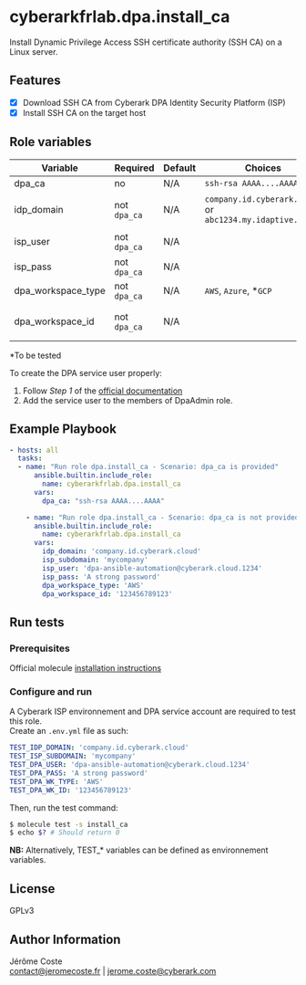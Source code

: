 # cyberarkfrlab.dpa.install_ca

Install Dynamic Privilege Access SSH certificate authority (SSH CA) on a Linux server.

## Features

- [x] Download SSH CA from Cyberark DPA Identity Security Platform (ISP)
- [x] Install SSH CA on the target host

## Role variables

| Variable                | Required      | Default | Choices                                                     | Comments                                                                           |
|-------------------------|---------------|---------|-------------------------------------------------------------|------------------------------------------------------------------------------------|
| dpa_ca                  | no            | N/A     | `ssh-rsa AAAA....AAAA`                                      | Certificate authority                                                              |
| idp_domain              | not `dpa_ca`  | N/A     | `company.id.cyberark.cloud` or `abc1234.my.idaptive.app`    | Identity tenant domain: mycompany.id.cyberark.cloud or abc1234.my.idaptive.app     |
| isp_user                | not `dpa_ca`  | N/A     |                                                             | Service user, must be member of role **DpaAdmin**                                  |
| isp_pass                | not `dpa_ca`  | N/A     |                                                             | Service user password                                                              |
| dpa_workspace_type      | not `dpa_ca`  | N/A     | `AWS`, `Azure`, *`GCP`                                      | Supported cloud providers                                                          |
| dpa_workspace_id        | not `dpa_ca`  | N/A     |                                                             | Id of the AWS organization, Azure subscription or GCP organization                 |

*To be tested

To create the DPA service user properly:
 1. Follow _Step 1_ of the [official documentation](https://docs.cyberark.com/DPA/Latest/en/Content/ISPSS/ISPSS-API-Authentication.htm#Overview)
 2. Add the service user to the members of DpaAdmin role.

## Example Playbook
```yaml
- hosts: all
  tasks:
  - name: "Run role dpa.install_ca - Scenario: dpa_ca is provided"
      ansible.builtin.include_role:
        name: cyberarkfrlab.dpa.install_ca
      vars:
        dpa_ca: "ssh-rsa AAAA....AAAA"

    - name: "Run role dpa.install_ca - Scenario: dpa_ca is not provided"
      ansible.builtin.include_role:
        name: cyberarkfrlab.dpa.install_ca
      vars:
        idp_domain: 'company.id.cyberark.cloud'
        isp_subdomain: 'mycompany'
        isp_user: 'dpa-ansible-automation@cyberark.cloud.1234'
        isp_pass: 'A strong password'
        dpa_workspace_type: 'AWS'
        dpa_workspace_id: '123456789123'
```

## Run tests

### Prerequisites
Official molecule [installation instructions](https://ansible.readthedocs.io/projects/molecule/installation/)

### Configure and run

A Cyberark ISP environnement and DPA service account are required to test this role. \
Create an `.env.yml` file as such:
```yaml
TEST_IDP_DOMAIN: 'company.id.cyberark.cloud'
TEST_ISP_SUBDOMAIN: 'mycompany'
TEST_DPA_USER: 'dpa-ansible-automation@cyberark.cloud.1234'
TEST_DPA_PASS: 'A strong password'
TEST_DPA_WK_TYPE: 'AWS'
TEST_DPA_WK_ID: '123456789123'
```

Then, run the test command:
```bash
$ molecule test -s install_ca
$ echo $? # Should return 0
```

**NB:** Alternatively, TEST_* variables can be defined as environnement variables.

## License

GPLv3

## Author Information

Jérôme Coste   
contact@jeromecoste.fr | jerome.coste@cyberark.com